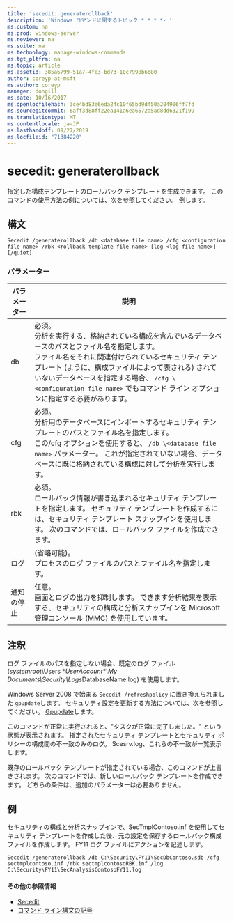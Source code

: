 ```yaml
---
title: 'secedit: generaterollback'
description: 'Windows コマンドに関するトピック * * * *- '
ms.custom: na
ms.prod: windows-server
ms.reviewer: na
ms.suite: na
ms.technology: manage-windows-commands
ms.tgt_pltfrm: na
ms.topic: article
ms.assetid: 385a6799-51a7-4fe3-bd73-10c7998b6680
author: coreyp-at-msft
ms.author: coreyp
manager: dongill
ms.date: 10/16/2017
ms.openlocfilehash: 3ce4bd83e6eda24c10f65bd9d450a204906ff7fd
ms.sourcegitcommit: 6aff3d88ff22ea141a6ea6572a5ad8dd6321f199
ms.translationtype: MT
ms.contentlocale: ja-JP
ms.lasthandoff: 09/27/2019
ms.locfileid: "71384220"
---
```

# <a name="seceditgeneraterollback"></a>secedit: generaterollback



指定した構成テンプレートのロールバック テンプレートを生成できます。 このコマンドの使用方法の例については、次を参照してください。 [例](#BKMK_Examples)します。

## <a name="syntax"></a>構文

```
Secedit /generaterollback /db <database file name> /cfg <configuration file name> /rbk <rollback template file name> [log <log file name>] [/quiet]
```

### <a name="parameters"></a>パラメーター

|パラメーター|説明|
|---------|-----------|
|db|必須。</br>分析を実行する、格納されている構成を含んでいるデータベースのパスとファイル名を指定します。</br>ファイル名をそれに関連付けられているセキュリティ テンプレート (ように、構成ファイルによって表される) されていないデータベースを指定する場合、 `/cfg \<configuration file name>` でもコマンド ライン オプションに指定する必要があります。|
|cfg|必須。</br>分析用のデータベースにインポートするセキュリティ テンプレートのパスとファイル名を指定します。</br>この/cfg オプションを使用すると、 `/db \<database file name>` パラメーター。 これが指定されていない場合、データベースに既に格納されている構成に対して分析を実行します。|
|rbk|必須。</br>ロールバック情報が書き込まれるセキュリティ テンプレートを指定します。 セキュリティ テンプレートを作成するには、セキュリティ テンプレート スナップインを使用します。 次のコマンドでは、ロールバック ファイルを作成できます。|
|ログ|(省略可能)。</br>プロセスのログ ファイルのパスとファイル名を指定します。|
|通知の停止|任意。</br>画面とログの出力を抑制します。 できます分析結果を表示する、セキュリティの構成と分析スナップインを Microsoft 管理コンソール (MMC) を使用しています。|

## <a name="remarks"></a>注釈

ログ ファイルのパスを指定しない場合、既定のログ ファイル (*systemroot*\Users \*<em>UserAccount\*\My Documents\Security\Logs</em>DatabaseName.log) を使用します。

Windows Server 2008 で始まる `Secedit /refreshpolicy` に置き換えられました `gpupdate`します。 セキュリティ設定を更新する方法については、次を参照してください。 [Gpupdate](gpupdate.md)します。

このコマンドが正常に実行されると、"タスクが正常に完了しました。" という状態が表示されます。 指定されたセキュリティ テンプレートとセキュリティ ポリシーの構成間の不一致のみのログ。 Scesrv.log、これらの不一致が一覧表示します。

既存のロールバック テンプレートが指定されている場合、このコマンドが上書きされます。 次のコマンドでは、新しいロールバック テンプレートを作成できます。 どちらの条件は、追加のパラメーターは必要ありません。

## <a name="BKMK_Examples"></a>例

セキュリティの構成と分析スナップインで、SecTmplContoso.inf を使用してセキュリティ テンプレートを作成した後、元の設定を保存するロールバック構成ファイルを作成します。 FY11 ログ ファイルにアクションを記述します。
```
Secedit /generaterollback /db C:\Security\FY11\SecDbContoso.sdb /cfg sectmplcontoso.inf /rbk sectmplcontosoRBK.inf /log C:\Security\FY11\SecAnalysisContosoFY11.log
```

#### <a name="additional-references"></a>その他の参照情報

-   [Secedit](secedit.md)
-   [コマンド ライン構文の記号](command-line-syntax-key.md)